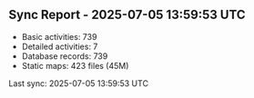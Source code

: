 ## Sync Report - 2025-07-05 13:59:53 UTC

- Basic activities: 739
- Detailed activities: 7
- Database records: 739
- Static maps: 423 files (45M)

Last sync: 2025-07-05 13:59:53 UTC
